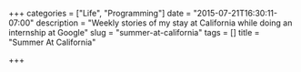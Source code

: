 +++
categories = ["Life", "Programming"]
date = "2015-07-21T16:30:11-07:00"
description = "Weekly stories of my stay at California while doing an internship at Google"
slug = "summer-at-california"
tags = []
title = "Summer At California"

+++


